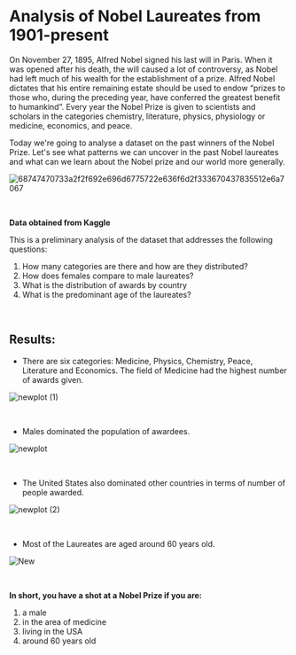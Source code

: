 # Analysis of Nobel Laureates from 1901-present

On November 27, 1895, Alfred Nobel signed his last will in Paris. When it was opened after his death, the will caused a lot of controversy, as Nobel had left much of his wealth for the establishment of a prize. Alfred Nobel dictates that his entire remaining estate should be used to endow “prizes to those who, during the preceding year, have conferred the greatest benefit to humankind”. Every year the Nobel Prize is given to scientists and scholars in the categories chemistry, literature, physics, physiology or medicine, economics, and peace.

Today we're going to analyse a dataset on the past winners of the Nobel Prize. Let's see what patterns we can uncover in the past Nobel laureates and what can we learn about the Nobel prize and our world more generally.

![68747470733a2f2f692e696d6775722e636f6d2f333670437835512e6a7067](https://user-images.githubusercontent.com/115058343/210836021-841661a1-7505-4cd2-a2af-f30656917be0.jpg)

<br>

**Data obtained from Kaggle**

This is a preliminary analysis of the dataset that addresses the following questions:

1. How many categories are there and how are they distributed?
2. How does females compare to male laureates?
3. What is the distribution of awards by country
4. What is the predominant age of the laureates?

<br>

## Results:

* There are six categories: Medicine, Physics, Chemistry, Peace, Literature and Economics. The field of Medicine had the highest number of awards given.

![newplot (1)](https://user-images.githubusercontent.com/115058343/210532041-9a9bac61-5953-4de7-ad55-bb00a5c310f6.png)

<br>

* Males dominated the population of awardees.

![newplot](https://user-images.githubusercontent.com/115058343/210532075-0e361152-9f2b-4986-a6dc-e4f5ce437d67.png)

<br>

* The United States also dominated other countries in terms of number of people awarded.

![newplot (2)](https://user-images.githubusercontent.com/115058343/210532099-a8269c1d-bd92-4243-bc8b-4a6564bb93c9.png)

<br>

* Most of the Laureates are aged around 60 years old.

![New](https://user-images.githubusercontent.com/115058343/210532144-188981c7-048b-4f51-906b-104b36450309.jpg)

<br>

**In short, you have a shot at a Nobel Prize if you are:**

1. a male
2. in the area of medicine
3. living in the USA
4. around 60 years old
